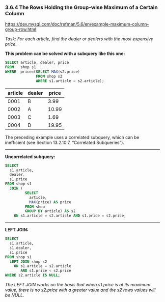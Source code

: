### 3.6.4 The Rows Holding the Group-wise Maximum of a Certain Column

https://dev.mysql.com/doc/refman/5.6/en/example-maximum-column-group-row.html

<p><i>Task: For each article, find the dealer or dealers with the most expensive price.</i></p>

<strong>This problem can be solved with a subquery like this one:</strong>

```SQL
SELECT article, dealer, price
FROM   shop s1
WHERE  price=(SELECT MAX(s2.price)
              FROM shop s2
              WHERE s1.article = s2.article);
```

| article | dealer | price |
|---------|--------|-------|
|    0001 | B      |  3.99 |
|    0002 | A      | 10.99 |
|    0003 | C      |  1.69 |
|    0004 | D      | 19.95 |

<p>
The preceding example uses a correlated subquery, which can be inefficient (see Section 13.2.10.7, “Correlated Subqueries”). 
</p>

---------------------

<strong>Uncorrelated subquery:</strong>

```SQL
SELECT
  s1.article,
  dealer,
  s1.price
FROM shop s1
  JOIN (
         SELECT
           article,
           MAX(price) AS price
         FROM shop
         GROUP BY article) AS s2
    ON s1.article = s2.article AND s1.price = s2.price;
```

-----------------------

<strong>LEFT JOIN:</strong>

```SQL
SELECT
  s1.article,
  s1.dealer,
  s1.price
FROM shop s1
  LEFT JOIN shop s2
    ON s1.article = s2.article
       AND s1.price < s2.price
WHERE s2.article IS NULL;
```

<i>The LEFT JOIN works on the basis that when s1.price is at its maximum value, there is no s2.price with a greater value and the s2 rows values will be NULL.</i>
